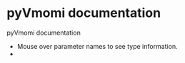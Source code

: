 pyVmomi documentation
=====================

pyVmomi documentation

* Mouse over parameter names to see type information.
*